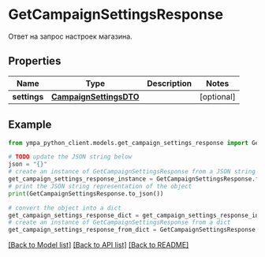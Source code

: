 # GetCampaignSettingsResponse

Ответ на запрос настроек магазина.

## Properties

Name | Type | Description | Notes
------------ | ------------- | ------------- | -------------
**settings** | [**CampaignSettingsDTO**](CampaignSettingsDTO.md) |  | [optional] 

## Example

```python
from ympa_python_client.models.get_campaign_settings_response import GetCampaignSettingsResponse

# TODO update the JSON string below
json = "{}"
# create an instance of GetCampaignSettingsResponse from a JSON string
get_campaign_settings_response_instance = GetCampaignSettingsResponse.from_json(json)
# print the JSON string representation of the object
print(GetCampaignSettingsResponse.to_json())

# convert the object into a dict
get_campaign_settings_response_dict = get_campaign_settings_response_instance.to_dict()
# create an instance of GetCampaignSettingsResponse from a dict
get_campaign_settings_response_from_dict = GetCampaignSettingsResponse.from_dict(get_campaign_settings_response_dict)
```
[[Back to Model list]](../README.md#documentation-for-models) [[Back to API list]](../README.md#documentation-for-api-endpoints) [[Back to README]](../README.md)


